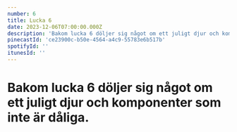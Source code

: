 ```yaml
---
number: 6
title: Lucka 6
date: 2023-12-06T07:00:00.000Z
description: 'Bakom lucka 6 döljer sig något om ett juligt djur och komponenter som inte är dåliga.'
pinecastId: 'ce23900c-b50e-4564-a4c9-55783e6b517b'
spotifyId: ''
itunesId: ''
---
```


# Bakom lucka 6 döljer sig något om ett juligt djur och komponenter som inte är dåliga.
